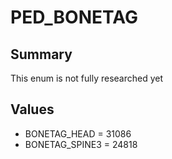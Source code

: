 # PED_BONETAG

## Summary
This enum is not fully researched yet

## Values
* BONETAG_HEAD = 31086
* BONETAG_SPINE3 = 24818